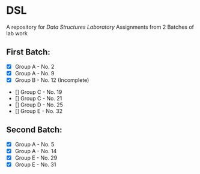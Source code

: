 # DSL
A repository for _Data Structures Laboratory_ Assignments from 2 Batches of lab work

## First Batch:
* [x] Group A - No. 2
* [x] Group A - No. 9
* [x] Group B - No. 12 (Incomplete)
* [] Group C - No. 19
* [] Group C - No. 21
* [] Group D - No. 25
* [] Group E - No. 32

## Second Batch:
* [x] Group A - No. 5
* [x] Group A - No. 14
* [x] Group E - No. 29
* [x] Group E - No. 31
